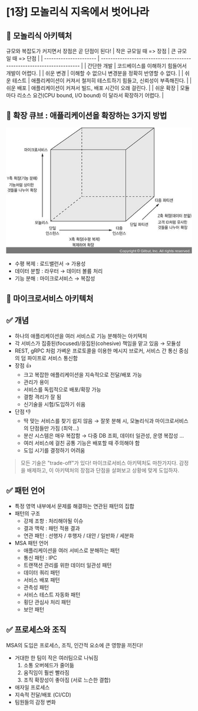# [1장] 모놀리식 지옥에서 벗어나라

## 🔹 모놀리식 아키텍처
규모와 복잡도가 커지면서 장점은 곧 단점이 된다!
| 작은 규모일 때 => 장점 | 큰 규모 일 때 => 단점                                                 |
| ---------------------- | --------------------------------------------------------------------- |
| 간단한 개발            | 코드베이스를 이해하기 힘들어서 개발이 어렵다.                         |
| 쉬운 변경              | 이해할 수 없으니 변경분을 정확히 반영할 수 없다.                      |
| 쉬운 테스트            | 애플리케이션이 커져서 철저히 테스트하기 힘들고, 신뢰성이 부족해진다.  |
| 쉬운 배포              | 애플리케이션이 커져서 빌드, 배포 시간이 오래 걸린다.                  |
| 쉬운 확장              | 모듈마다 리소스 요건(CPU bound, I/O bound) 이 달라서 확장하기 어렵다. |

## 🔹 확장 큐브 : 애플리케이션을 확장하는 3가지 방법
![image](./images/Untitled.png)
- 수평 복제 : 로드밸런서 → 가용성
- 데이터 분할 : 라우터 → 데이터 볼륨 처리
- 기능 분해 : 마이크로서비스 → 복잡성

## 🔹 마이크로서비스 아키텍처

## ✅ 개념

- 하나의 애플리케이션을 여러 서비스로 기능 분해하는 아키텍처
- 각 서비스가 집중된(focused)/응집된(cohesive) 책임을 맡고 있음 → 모듈성
- REST, gRPC 처럼 가벼운 프로토콜을 이용한 메시지 브로커, 서비스 간 통신 중심의 덤 파이프로 서비스 통신함
- 장점 👍
    - 크고 복잡한 애플리케이션을 지속적으로 전달/배포 가능
    - 관리가 용이
    - 서비스를 독립적으로 배포/확장 가능
    - 결함 격리가 잘 됨
    - 신기술을 시험/도입하기 쉬움
- 단점 👎
    - 딱 맞는 서비스를 찾기 쉽지 않음 → 잘못 분해 시, 모놀리식과 마이크로서비스의 단점들만 가짐 (최악...)
    - 분산 시스템은 매우 복잡함 → 다중 DB 조회, 데이터 일관성, 운영 복잡성 ...
    - 여러 서비스에 걸친 공통 기능은 배포할 때 주의해야 함
    - 도입 시기를 결정하기 어려움

> 모든 기술은 "trade-off"가 있다!
마이크로서비스 아키텍처도 마찬가지다.
감정을 배제하고, 이 아키텍처의 장점과 단점을 살펴보고 상황에 맞게 도입하자.

## ✅ 패턴 언어

- 특정 영역 내부에서 문제를 해결하는 연관된 패턴의 집합
- 패턴의 구조
    - 강제 조항 : 처리해야될 이슈
    - 결과 맥락 : 패턴 적용 결과
    - 연관 패턴 : 선행자 / 후행자 / 대안 / 일반화 / 세분화
- MSA 패턴 언어
    - 애플리케이션을 여러 서비스로 분해하는 패턴
    - 통신 패턴 : IPC
    - 트랜잭션 관리를 위한 데이터 일관성 패턴
    - 데이터 쿼리 패턴
    - 서비스 배포 패턴
    - 관측성 패턴
    - 서비스 테스트 자동화 패턴
    - 횡단 관심사 처리 패턴
    - 보안 패턴

## ✅ 프로세스와 조직

MSA의 도입은 프로세스, 조직, 인간적 요소에 큰 영향을 끼친다!  

- 거대한 한 팀이 작은 여러팀으로 나눠짐
    1) 소통 오버헤드가 줄어듦 
    2) 움직임이 훨씬 빨라짐
    3) 조직 확장성이 좋아짐 (서로 느슨한 결합)
- 애자일 프로세스
- 지속적 전달/배포 (CI/CD)
- 팀원들의 감정 변화